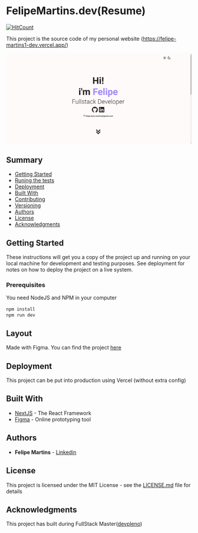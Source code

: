# FelipeMartins.dev(Resume)

[![HitCount](https://hits.dwyl.com/Felipe-martins1/Felipe-martins1/felipedev.svg)](https://hits.dwyl.com/Felipe-martins1/Felipe-martins1/felipedev)


This project is the source code of my personal website
(https://felipe-martins1-dev.vercel.app/)

![Preview](https://github.com/Felipe-martins1/felipe.dev/blob/master/print.png?raw=true)

## Summary

  - [Getting Started](#getting-started)
  - [Runing the tests](#running-the-tests)
  - [Deployment](#deployment)
  - [Built With](#built-with)
  - [Contributing](#contributing)
  - [Versioning](#versioning)
  - [Authors](#authors)
  - [License](#license)
  - [Acknowledgments](#acknowledgments)

## Getting Started

These instructions will get you a copy of the project up and running on
your local machine for development and testing purposes. See deployment
for notes on how to deploy the project on a live system.

### Prerequisites

You need NodeJS and NPM in your computer

```
npm install 
npm run dev
```

## Layout

Made with Figma. You can find the project [here](https://www.figma.com/file/iCcyG57iswbHEQRPrYzVoi/PortF%C3%B3lio?node-id=0%3A1)

## Deployment

This project can be put into production using Vercel (without extra config)

## Built With

  - [NextJS](https://nextjs.org/) - The React Framework
  - [Figma](https://www.figma.com/) - Online prototyping tool


## Authors

  - **Felipe Martins** - [Linkedin](https://www.linkedin.com/in/felipemartins1/)


## License

This project is licensed under the MIT License - see the [LICENSE.md](LICENSE.md) file for
details

## Acknowledgments

  This project has built during FullStack Master([devpleno](https://devpleno.com))